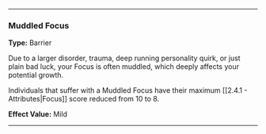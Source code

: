___
### Muddled Focus
__Type:__ Barrier

Due to a larger disorder, trauma, deep running personality quirk, or just plain bad luck, your Focus is often muddled, which deeply affects your potential growth.

Individuals that suffer with a Muddled Focus have their maximum [[2.4.1 - Attributes|Focus]] score reduced from 10 to 8.

__Effect Value:__ Mild

___
